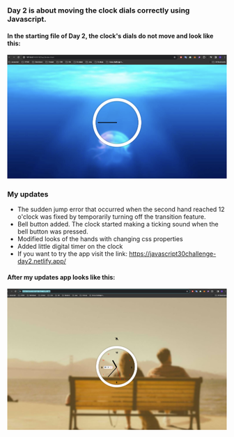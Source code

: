 ### Day 2 is about moving the clock dials correctly using Javascript.
#### In the starting file of Day 2, the clock's dials do not move and look like this:

![Screenshot of starter file](img/default-index.png)

### My updates
- The sudden jump error that occurred when the second hand reached 12 o'clock was fixed by temporarily turning off the transition feature.
- Bell button added. The clock started making a ticking sound when the bell button was pressed.
- Modified looks of the hands with changing css properties
- Added little digital timer on the clock
- If you want to try the app visit the link:
https://javascript30challenge-day2.netlify.app/

#### After my updates app looks like this:
![Screenshot of my app](img/hillastyleclock.png)